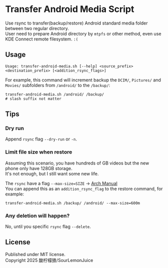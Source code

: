 # Transfer Android Media Script

Use rsync to transfer(backup/restore) Android standard media folder between two regular directory.\
User need to prepare Android directory by `mtpfs` or other method, even use KDE Connect remote filesystem. `:(`

## Usage

```text
Usage: transfer-android-media.sh [--help] <source_prefix> <destination_prefix> [<addition_rsync_flags>]
```

For example, this command will increment backup the `DCIM/`, `Pictures/` and `Movies/` subfolders from `/android/` to the `/backup/`:

```shell
transfer-android-media.sh /android/ /backup/
# slash suffix not matter
```

## Tips

### Dry run

Append `rsync` flag `--dry-run` or `-n`.

### Limit file size when restore

Assuming this scenario, you have hundreds of GB videos but the new phone only have 128GB storage.\
It's not enough, but I still want some new life.

The `rsync` have a flag `--max-size=SIZE` -> [Arch Manual](https://man.archlinux.org/man/rsync.1#max-size=SIZE)\
You can append this as an `addition_rsync_flag` to the restore command, for example:

```shell
transfer-android-media.sh /backup/ /android/ --max-size=600m
```

### Any deletion will happen?

No, until you specific `rsync` flag `--delete`.

## License

Published under MIT license.\
Copyright 2025 酸柠檬猹/SourLemonJuice
